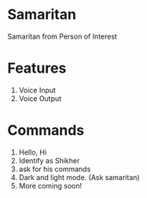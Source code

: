 # Samaritan
Samaritan from Person of Interest

# Features
1. Voice Input
2. Voice Output

# Commands
1. Hello, Hi
2. Identify as Shikher
3. ask for his commands
4. Dark and light mode. (Ask samaritan)
5. More coming soon!
